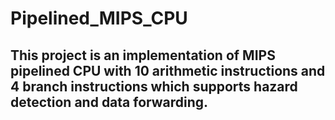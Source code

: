 # Pipelined_MIPS_CPU

## This project is an implementation of MIPS pipelined CPU with 10 arithmetic instructions and 4 branch instructions which supports hazard detection and data forwarding. 

